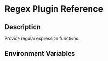 # Regex Plugin Reference

## Description

Provide regular expression functions.

## Environment Variables